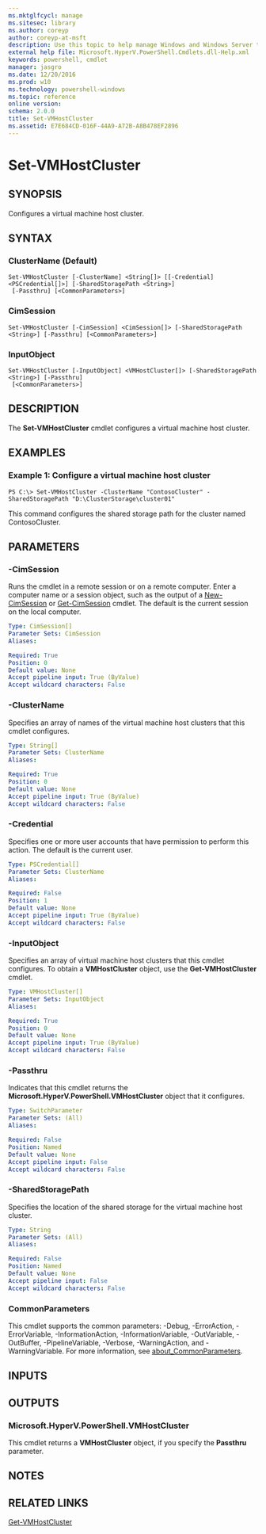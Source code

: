 ```yaml
---
ms.mktglfcycl: manage
ms.sitesec: library
ms.author: coreyp
author: coreyp-at-msft
description: Use this topic to help manage Windows and Windows Server technologies with Windows PowerShell.
external help file: Microsoft.HyperV.PowerShell.Cmdlets.dll-Help.xml
keywords: powershell, cmdlet
manager: jasgro
ms.date: 12/20/2016
ms.prod: w10
ms.technology: powershell-windows
ms.topic: reference
online version: 
schema: 2.0.0
title: Set-VMHostCluster
ms.assetid: E7E684CD-016F-44A9-A72B-A8B478EF2896
---
```


# Set-VMHostCluster

## SYNOPSIS
Configures a virtual machine host cluster.

## SYNTAX

### ClusterName (Default)
```
Set-VMHostCluster [-ClusterName] <String[]> [[-Credential] <PSCredential[]>] [-SharedStoragePath <String>]
 [-Passthru] [<CommonParameters>]
```

### CimSession
```
Set-VMHostCluster [-CimSession] <CimSession[]> [-SharedStoragePath <String>] [-Passthru] [<CommonParameters>]
```

### InputObject
```
Set-VMHostCluster [-InputObject] <VMHostCluster[]> [-SharedStoragePath <String>] [-Passthru]
 [<CommonParameters>]
```

## DESCRIPTION
The **Set-VMHostCluster** cmdlet configures a virtual machine host cluster.

## EXAMPLES

### Example 1: Configure a virtual machine host cluster
```
PS C:\> Set-VMHostCluster -ClusterName "ContosoCluster" -SharedStoragePath "D:\ClusterStorage\cluster01"
```

This command configures the shared storage path for the cluster named ContosoCluster.

## PARAMETERS

### -CimSession
Runs the cmdlet in a remote session or on a remote computer.
Enter a computer name or a session object, such as the output of a [New-CimSession](http://go.microsoft.com/fwlink/p/?LinkId=227967) or [Get-CimSession](http://go.microsoft.com/fwlink/p/?LinkId=227966) cmdlet.
The default is the current session on the local computer.

```yaml
Type: CimSession[]
Parameter Sets: CimSession
Aliases: 

Required: True
Position: 0
Default value: None
Accept pipeline input: True (ByValue)
Accept wildcard characters: False
```

### -ClusterName
Specifies an array of names of the virtual machine host clusters that this cmdlet configures.

```yaml
Type: String[]
Parameter Sets: ClusterName
Aliases: 

Required: True
Position: 0
Default value: None
Accept pipeline input: True (ByValue)
Accept wildcard characters: False
```

### -Credential
Specifies one or more user accounts that have permission to perform this action.
The default is the current user.

```yaml
Type: PSCredential[]
Parameter Sets: ClusterName
Aliases: 

Required: False
Position: 1
Default value: None
Accept pipeline input: True (ByValue)
Accept wildcard characters: False
```

### -InputObject
Specifies an array of virtual machine host clusters that this cmdlet configures.
To obtain a **VMHostCluster** object, use the **Get-VMHostCluster** cmdlet.

```yaml
Type: VMHostCluster[]
Parameter Sets: InputObject
Aliases: 

Required: True
Position: 0
Default value: None
Accept pipeline input: True (ByValue)
Accept wildcard characters: False
```

### -Passthru
Indicates that this cmdlet returns the **Microsoft.HyperV.PowerShell.VMHostCluster** object that it configures.

```yaml
Type: SwitchParameter
Parameter Sets: (All)
Aliases: 

Required: False
Position: Named
Default value: None
Accept pipeline input: False
Accept wildcard characters: False
```

### -SharedStoragePath
Specifies the location of the shared storage for the virtual machine host cluster.

```yaml
Type: String
Parameter Sets: (All)
Aliases: 

Required: False
Position: Named
Default value: None
Accept pipeline input: False
Accept wildcard characters: False
```

### CommonParameters
This cmdlet supports the common parameters: -Debug, -ErrorAction, -ErrorVariable, -InformationAction, -InformationVariable, -OutVariable, -OutBuffer, -PipelineVariable, -Verbose, -WarningAction, and -WarningVariable. For more information, see [about_CommonParameters](http://go.microsoft.com/fwlink/?LinkID=113216).

## INPUTS

## OUTPUTS

### Microsoft.HyperV.PowerShell.VMHostCluster
This cmdlet returns a **VMHostCluster** object, if you specify the **Passthru** parameter.

## NOTES

## RELATED LINKS

[Get-VMHostCluster](./get-vmhostcluster.md)


